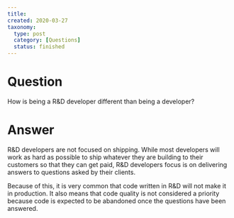 ```yaml
---
title:
created: 2020-03-27
taxonomy:
  type: post
  category: [Questions]
  status: finished
---
```


# Question
How is being a R&D developer different than being a developer?

# Answer
R&D developers are not focused on shipping. While most developers will work as hard as possible to ship whatever they are building to their customers so that they can get paid, R&D developers focus is on delivering answers to questions asked by their clients.

Because of this, it is very common that code written in R&D will not make it in production. It also means that code quality is not considered a priority because code is expected to be abandoned once the questions have been answered.
